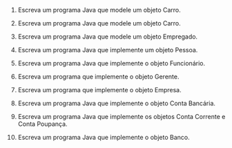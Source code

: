 1. Escreva um programa Java que modele um objeto Carro.

2. Escreva um programa Java que modele um objeto Carro.

3. Escreva um programa Java que modele um objeto Empregado.

4. Escreva um programa Java que implemente um objeto Pessoa.

5. Escreva um programa Java que implemente o objeto Funcionário.

6. Escreva um programa que implemente o objeto Gerente.

7. Escreva um programa que implemente o objeto Empresa.

8. Escreva um programa Java que implemente o objeto Conta Bancária.

9. Escreva um programa Java que implemente os objetos Conta Corrente e Conta Poupança.

10. Escreva um programa Java que implemente o objeto Banco.
